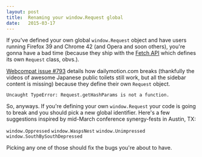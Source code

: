 ```yaml
---
layout: post
title:  Renaming your window.Request global
date:   2015-03-17
---
```


If you've defined your own global `window.Request` object and have users running Firefox 39 and Chrome 42 (and Opera and soon others), you're gonna have a bad time (because they ship with the [Fetch API][fetch] which defines its own `Request` class, obvs.).

[Webcompat issue #793][bug] details how dailymotion.com breaks (thankfully the videos of awesome Japanese public toilets still work, but all the sidebar content is missing) because they define their own `Request` object.

`Uncaught TypeError: Request.getHashParams is not a function.`

So, anyways. If you're defining your own `window.Request` your code is going to break and you should pick a new global identifier. Here's a few suggestions inspired by mid-March conference synergy-fests in Austin, TX:

`window.Oppressed`
`window.WaspsNest`
`window.Unimpressed`
`window.SouthBySouthDepressed`

Picking any one of those should fix the bugs you're about to have.

[bug]: https://github.com/webcompat/web-bugs/issues/793
[fetch]: https://fetch.spec.whatwg.org/#request-class